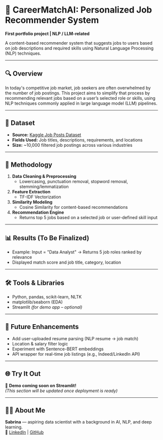# 🧠 CareerMatchAI: Personalized Job Recommender System  
**First portfolio project | NLP / LLM-related**

A content-based recommender system that suggests jobs to users based on job descriptions and required skills using Natural Language Processing (NLP) techniques.

---

## 🔍 Overview  
In today's competitive job market, job seekers are often overwhelmed by the number of job postings. This project aims to simplify that process by recommending relevant jobs based on a user’s selected role or skills, using NLP techniques commonly applied in large language model (LLM) pipelines.

---

## 📂 Dataset  
- **Source:** [Kaggle Job Posts Dataset](URL)  
- **Fields Used:** Job titles, descriptions, requirements, and locations  
- **Size:** ~10,000 filtered job postings across various industries

---

## 🧪 Methodology  
1. **Data Cleaning & Preprocessing**  
   - Lowercasing, punctuation removal, stopword removal, stemming/lemmatization  
2. **Feature Extraction**  
   - TF-IDF Vectorization  
3. **Similarity Modeling**  
   - Cosine Similarity for content-based recommendations  
4. **Recommendation Engine**  
   - Returns top 5 jobs based on a selected job or user-defined skill input  

---

## 📊 Results (To Be Finalized)  
- Example: Input = "Data Analyst" → Returns 5 job roles ranked by relevance  
- Displayed match score and job title, category, location  

---

## 🛠 Tools & Libraries  
- Python, pandas, scikit-learn, NLTK  
- matplotlib/seaborn (EDA)  
- Streamlit *(for demo app – optional)*

---

## 🚀 Future Enhancements  
- Add user-uploaded resume parsing (NLP resume → job match)  
- Location & salary filter logic  
- Experiment with Sentence-BERT embeddings  
- API wrapper for real-time job listings (e.g., Indeed/LinkedIn API)

---

## 🌐 Try It Out  
🚧 **Demo coming soon on Streamlit!**  
*(This section will be updated once deployment is ready)*

---

## 🙋‍♀️ About Me  
**Sabrina** — aspiring data scientist with a background in AI, NLP, and deep learning.  
🔗 [LinkedIn](https://www.linkedin.com/in/nurulsabrina1910/) | [GitHub](https://github.com/sabrinaMKE201073)
